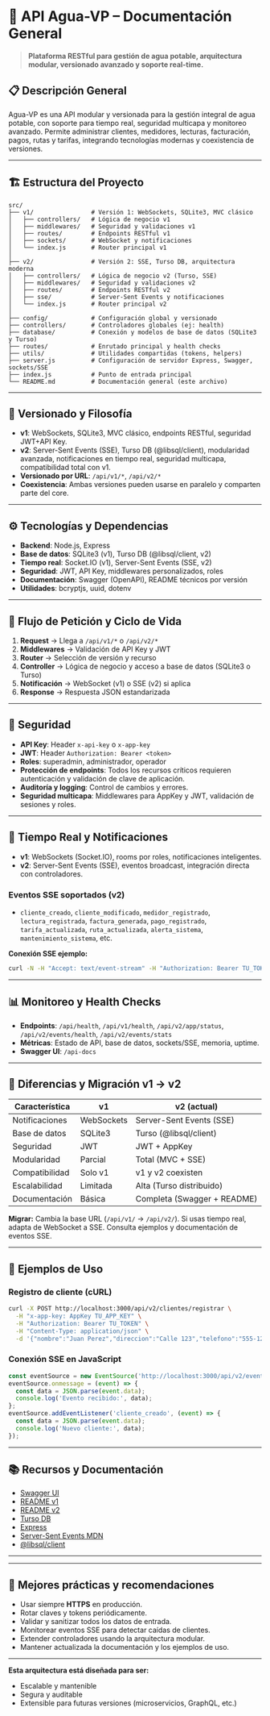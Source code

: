 # 🌊 API Agua-VP – Documentación General

> **Plataforma RESTful para gestión de agua potable, arquitectura modular, versionado avanzado y soporte real-time.**


## 📋 Descripción General

Agua-VP es una API modular y versionada para la gestión integral de agua potable, con soporte para tiempo real, seguridad multicapa y monitoreo avanzado. Permite administrar clientes, medidores, lecturas, facturación, pagos, rutas y tarifas, integrando tecnologías modernas y coexistencia de versiones.

---


## 🏗️ Estructura del Proyecto


```
src/
├── v1/                # Versión 1: WebSockets, SQLite3, MVC clásico
│   ├── controllers/   # Lógica de negocio v1
│   ├── middlewares/   # Seguridad y validaciones v1
│   ├── routes/        # Endpoints RESTful v1
│   ├── sockets/       # WebSocket y notificaciones
│   └── index.js       # Router principal v1
│
├── v2/                # Versión 2: SSE, Turso DB, arquitectura moderna
│   ├── controllers/   # Lógica de negocio v2 (Turso, SSE)
│   ├── middlewares/   # Seguridad y validaciones v2
│   ├── routes/        # Endpoints RESTful v2
│   ├── sse/           # Server-Sent Events y notificaciones
│   └── index.js       # Router principal v2
│
├── config/            # Configuración global y versionado
├── controllers/       # Controladores globales (ej: health)
├── database/          # Conexión y modelos de base de datos (SQLite3 y Turso)
├── routes/            # Enrutado principal y health checks
├── utils/             # Utilidades compartidas (tokens, helpers)
├── server.js          # Configuración de servidor Express, Swagger, sockets/SSE
├── index.js           # Punto de entrada principal
└── README.md          # Documentación general (este archivo)
```

---


## 🚦 Versionado y Filosofía

- **v1**: WebSockets, SQLite3, MVC clásico, endpoints RESTful, seguridad JWT+API Key.
- **v2**: Server-Sent Events (SSE), Turso DB (@libsql/client), modularidad avanzada, notificaciones en tiempo real, seguridad multicapa, compatibilidad total con v1.
- **Versionado por URL**: `/api/v1/*`, `/api/v2/*`
- **Coexistencia**: Ambas versiones pueden usarse en paralelo y comparten parte del core.

---


## ⚙️ Tecnologías y Dependencias

- **Backend**: Node.js, Express
- **Base de datos**: SQLite3 (v1), Turso DB (@libsql/client, v2)
- **Tiempo real**: Socket.IO (v1), Server-Sent Events (SSE, v2)
- **Seguridad**: JWT, API Key, middlewares personalizados, roles
- **Documentación**: Swagger (OpenAPI), README técnicos por versión
- **Utilidades**: bcryptjs, uuid, dotenv

---


## 🔄 Flujo de Petición y Ciclo de Vida

1. **Request** → Llega a `/api/v1/*` o `/api/v2/*`
2. **Middlewares** → Validación de API Key y JWT
3. **Router** → Selección de versión y recurso
4. **Controller** → Lógica de negocio y acceso a base de datos (SQLite3 o Turso)
5. **Notificación** → WebSocket (v1) o SSE (v2) si aplica
6. **Response** → Respuesta JSON estandarizada

---


## 🔐 Seguridad

- **API Key**: Header `x-api-key` o `x-app-key`
- **JWT**: Header `Authorization: Bearer <token>`
- **Roles**: superadmin, administrador, operador
- **Protección de endpoints**: Todos los recursos críticos requieren autenticación y validación de clave de aplicación.
- **Auditoría y logging**: Control de cambios y errores.
- **Seguridad multicapa**: Middlewares para AppKey y JWT, validación de sesiones y roles.

---


## 📡 Tiempo Real y Notificaciones

- **v1**: WebSockets (Socket.IO), rooms por roles, notificaciones inteligentes.
- **v2**: Server-Sent Events (SSE), eventos broadcast, integración directa con controladores.

### Eventos SSE soportados (v2)

- `cliente_creado`, `cliente_modificado`, `medidor_registrado`, `lectura_registrada`, `factura_generada`, `pago_registrado`, `tarifa_actualizada`, `ruta_actualizada`, `alerta_sistema`, `mantenimiento_sistema`, etc.

**Conexión SSE ejemplo:**
```bash
curl -N -H "Accept: text/event-stream" -H "Authorization: Bearer TU_TOKEN" http://localhost:3000/api/v2/events/stream
```

---


## 📊 Monitoreo y Health Checks

- **Endpoints**: `/api/health`, `/api/v1/health`, `/api/v2/app/status`, `/api/v2/events/health`, `/api/v2/events/stats`
- **Métricas**: Estado de API, base de datos, sockets/SSE, memoria, uptime.
- **Swagger UI**: `/api-docs`

---


## 🔄 Diferencias y Migración v1 → v2

| Característica         | v1                | v2 (actual)                |
|------------------------|-------------------|----------------------------|
| Notificaciones         | WebSockets        | Server-Sent Events (SSE)   |
| Base de datos          | SQLite3           | Turso (@libsql/client)     |
| Seguridad              | JWT               | JWT + AppKey               |
| Modularidad            | Parcial           | Total (MVC + SSE)          |
| Compatibilidad         | Solo v1           | v1 y v2 coexisten          |
| Escalabilidad          | Limitada          | Alta (Turso distribuido)   |
| Documentación          | Básica            | Completa (Swagger + README)|

**Migrar:** Cambia la base URL (`/api/v1/` → `/api/v2/`). Si usas tiempo real, adapta de WebSocket a SSE. Consulta ejemplos y documentación de eventos SSE.

---


## 🧪 Ejemplos de Uso

### Registro de cliente (cURL)
```bash
curl -X POST http://localhost:3000/api/v2/clientes/registrar \
  -H "x-app-key: AppKey TU_APP_KEY" \
  -H "Authorization: Bearer TU_TOKEN" \
  -H "Content-Type: application/json" \
  -d '{"nombre":"Juan Perez","direccion":"Calle 123","telefono":"555-1234","ciudad":"Ciudad","tarifa_id":1}'
```

### Conexión SSE en JavaScript
```js
const eventSource = new EventSource('http://localhost:3000/api/v2/events/stream?token=TU_TOKEN');
eventSource.onmessage = (event) => {
  const data = JSON.parse(event.data);
  console.log('Evento recibido:', data);
};
eventSource.addEventListener('cliente_creado', (event) => {
  const data = JSON.parse(event.data);
  console.log('Nuevo cliente:', data);
});
```

---


## 📚 Recursos y Documentación

- [Swagger UI](http://localhost:3000/api-docs)
- [README v1](./v1/README.md)
- [README v2](./v2/README.md)
- [Turso DB](https://turso.tech/)
- [Express](https://expressjs.com/)
- [Server-Sent Events MDN](https://developer.mozilla.org/en-US/docs/Web/API/Server-sent_events)
- [@libsql/client](https://www.npmjs.com/package/@libsql/client)

---


---

## 🏁 Mejores prácticas y recomendaciones

- Usar siempre **HTTPS** en producción.
- Rotar claves y tokens periódicamente.
- Validar y sanitizar todos los datos de entrada.
- Monitorear eventos SSE para detectar caídas de clientes.
- Extender controladores usando la arquitectura modular.
- Mantener actualizada la documentación y los ejemplos de uso.

---

**Esta arquitectura está diseñada para ser:**
- Escalable y mantenible
- Segura y auditable
- Extensible para futuras versiones (microservicios, GraphQL, etc.)
